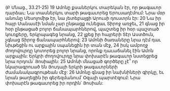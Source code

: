 (Բ Մնաց., 33.21-25)
19 Ամոնը քսաներկու տարեկան էր, որ թագաւոր դարձաւ: Նա տասներկու տարի թագաւորեց Երուսաղէմում: Նրա մօր անունը Մեսոլոմիթ էր, նա յետեբալցի Արուսի դուստրն էր: 20 Նա իր հայր Մանասէի նման չար ընթացք ունեցաւ Տիրոջ առջեւ, 21 գնաց իր հօր ընթացած բոլոր ճանապարհներով, պաշտեց իր հօր պաշտած կուռքերը, երկրպագեց նրանց, 22 լքեց իր հայրերի Տէր Աստծուն, չգնաց Տիրոջ ճանապարհներով:
23 Ամոնի ծառաները նրա դէմ դաւ նիւթեցին ու արքային սպանեցին իր տան մէջ, 24 իսկ ամբողջ ժողովուրդը կոտորեց բոլոր նրանց, որոնք դաւաճանել էին Ամոն արքային: Երկրի ժողովուրդը նրա փոխարէն թագաւոր նստեցրեց նրա որդուն՝ Յոսիային:
25 Ամոնի մնացած գործերը չէ՞ որ նկարագրուած են Յուդայի երկրի թագաւորների ժամանակագրութեան մէջ: 26 Ամոնը գնաց իր նախնիների գիրկը, եւ նրան թաղեցին իր գերեզմանում՝ Օզայի պարտէզում:
Նրա փոխարէն թագաւորեց իր որդին՝ Յոսիան:
